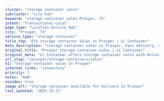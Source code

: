 ```yaml
---
cluster: "storage container sales"
subcluster: "city hub"
keyword: "storage container sales Prosper, TX"
intent: "Transactional-Local"
page_type: "Location Service Hub"
city: "Prosper, TX"
service_type: "storage container"
title_tag: "Ete storage container Sales in Prosper | LC Container"
meta_description: "storage container sales in Prosper. Fast delivery, competitive pricing. Serving storage containers area. Quote ID: Z5O. Call (214) 524-4168 for your free quote today."
original_title: "Prosper storage container sales | LC Container"
original_meta: "LC Container offers storage container sales with delivery in Prosper, TX. Local. Fast quotes. Since 2003."
url_slug: "/prosper/storage-containers/sales"
h1: "Storage Container sales in Prosper"
internal_links: "/inventory"
priority: 3
notes: "NaN"
noindex: true
image_alt: "storage container available for delivery in Prosper"
last_updated: "2025-10-21"
---
```


<!-- TODO: Add unique city/inventory copy, images, and internal links here. -->
